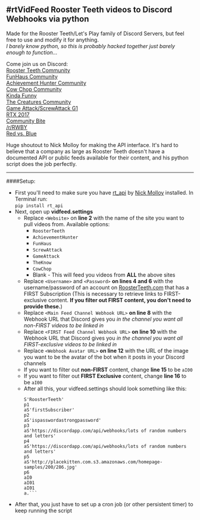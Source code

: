 #rtVidFeed
Rooster Teeth videos to Discord Webhooks via python
------

Made for the Rooster Teeth/Let's Play family of Discord Servers, but feel free to use and modify it for anything.  
*I barely know python, so this is probably hacked together just barely enough to function...*

Come join us on Discord:  
[Rooster Teeth Community](https://https//discord.gg/roosterteeth)  
[FunHaus Community](https://discord.gg/ecWNNZx)  
[Achievement Hunter Community](https://discord.gg/P8cJ9vC)  
[Cow Chop Community](https://discord.gg/cowchop)  
[Kinda Funny](https://discord.gg/kindafunny)  
[The Creatures Community](https://discord.gg/d5YjjdP)  
[Game Attack/ScrewAttack G1](https://discord.gg/F8fncjr)  
[RTX 2017](https://discord.gg/0oqF8OqUW3gQDZD2)  
[Community Bite](https://discord.gg/zQstVc9)  
[/r/RWBY](https://discord.gg/rwby)  
[Red vs. Blue](https://discord.gg/TkeEJ9D)

Huge shoutout to Nick Molloy for making the API interface. It's hard to believe that a company as large as Rooster Teeth doesn't have a documented API or public feeds available for their content, and his python script does the job perfectly.

---
####Setup:
+ First you'll need to make sure you have [rt_api](https://github.com/NickMolloy/rt_api) by [Nick Molloy](https://github.com/NickMolloy) installed. In Terminal run:  
`pip install rt_api`
+ Next, open up **vidfeed.settings**
  * Replace `<Website>` on **line 2** with the name of the site you want to pull videos from. Available options:
     * `RoosterTeeth`
     * `AchievementHunter`
     * `FunHaus`
     * `ScrewAttack`
     * `GameAttack`
     * `TheKnow`
     * `CowChop`
     * Blank - This will feed you videos from **ALL** the above sites
   * Replace `<Username>` and `<Password>` **on lines 4 and 6** with the username/password of an account on [RoosterTeeth.com](http://roosterteeth.com/) that has a FIRST Subscription (This is necessary to retrieve links to FIRST-exclusive content. **If you filter out FIRST content, you don't need to provide these.**)
   * Replace `<Main Feed Channel Webhook URL>` **on line 8** with the Webhook URL that Discord gives you *in the channel you want all non-FIRST videos to be linked in*
   * Replace `<FIRST Feed Channel Webhook URL>` **on line 10** with the Webhook URL that Discord gives you *in the channel you want all FIRST-exclusive videos to be linked in*
   * Replace `<Webhook Avatar URL>` **on line 12** with the URL of the image you want to be the avatar of the bot when it posts in your Discord channels
   * If you want to filter out __non-FIRST__ content, change **line 15** to be `aI00`
   * If you want to filter out __FIRST Exclusive__ content, change **line 16** to be `aI00`
   * After all this, your vidfeed.settings should look something like this:  
     ```(lp0
     S'RoosterTeeth'
     p1
     aS'firstSubscriber'
     p2
     aS'ispasswordastrongpassword'
     p3
     aS'https://discordapp.com/api/webhooks/lots of random numbers and letters'
     p4
     aS'https://discordapp.com/api/webhooks/lots of random numbers and letters'
     p5
     aS'http://placekitten.com.s3.amazonaws.com/homepage-samples/200/286.jpg'
     p6
     aI0
     aI01
     aI01
     a.```

+ After that, you just have to set up a cron job (or other persistent timer) to keep running the script
